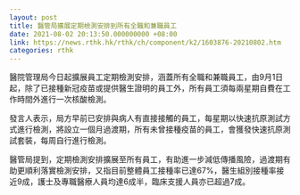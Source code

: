 ```yaml
---
layout: post
title: 醫管局擴展定期檢測安排到所有全職和兼職員工
date: 2021-08-02 20:13:50.000000000 +08:00
link: https://news.rthk.hk/rthk/ch/component/k2/1603876-20210802.htm
categories: rthk
---
```


醫院管理局今日起擴展員工定期檢測安排，涵蓋所有全職和兼職員工，由9月1日起，除了已接種新冠疫苗或提供醫生證明的員工外，所有員工須每兩星期自費在工作時間外進行一次核酸檢測。

發言人表示，局方早前已安排與病人有直接接觸的員工，每星期以快速抗原測試方式進行檢測，將設立一個月過渡期，所有未曾接種疫苗的員工，會獲發快速抗原測試套裝，每周自行進行檢測。

醫管局提到，定期檢測安排擴展至所有員工，有助進一步減低傳播風險，過渡期有助更順利落實檢測安排，又指目前整體員工接種率已達67%，醫生組別接種率接近9成，護士及專職醫療人員均達6成半，臨床支援人員亦已超過7成。
